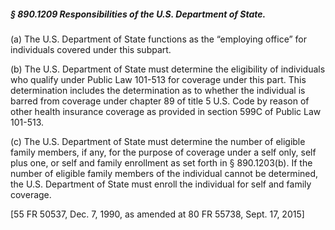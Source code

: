 ##### § 890.1209 Responsibilities of the U.S. Department of State. #####

(a) The U.S. Department of State functions as the “employing office” for individuals covered under this subpart.

(b) The U.S. Department of State must determine the eligibility of individuals who qualify under Public Law 101-513 for coverage under this part. This determination includes the determination as to whether the individual is barred from coverage under chapter 89 of title 5 U.S. Code by reason of other health insurance coverage as provided in section 599C of Public Law 101-513.

(c) The U.S. Department of State must determine the number of eligible family members, if any, for the purpose of coverage under a self only, self plus one, or self and family enrollment as set forth in § 890.1203(b). If the number of eligible family members of the individual cannot be determined, the U.S. Department of State must enroll the individual for self and family coverage.

[55 FR 50537, Dec. 7, 1990, as amended at 80 FR 55738, Sept. 17, 2015]